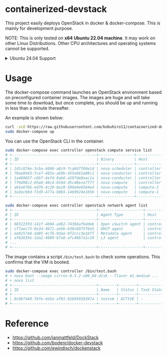 # containerized-devstack

This project easily deploys OpenStack in docker & docker-compose.
This is mainly for development purpose.

NOTE: This is only tested on **x64 Ubuntu 22.04 machine**. It may work
on other Linux Distributions. Other CPU architectures and operating
systems cannot be supported.

<details>
<summary>Ubuntu 24.04 Support</summary>

This project has also been tested on Ubuntu 24.04 with Docker Compose V2. 

### Installing Docker Compose V2 on Ubuntu 24.04

```bash
# Install Docker Compose V2
sudo apt-get update && sudo apt-get install -y docker-compose-v2

# Verify installation
docker compose version
```

### Using with Ubuntu 24.04

The docker-compose.yaml file in this repository supports both Ubuntu 22.04 and Ubuntu 24.04. When using Ubuntu 24.04, make sure to use the Docker Compose V2 command:

```bash
sudo docker compose up
```

Note the difference in command syntax: `docker compose` (V2) vs `docker-compose` (V1).
</details>

# Usage

The docker-compose command launches an OpenStack environment based
on preconfigured container images. The images are huge and will take
some time to download, but once complete, you should be up and running
in less than a minute thereafter.

An example is shown below:

```bash
curl -sLO https://raw.githubusercontent.com/bobuhiro11/containerized-devstack/main/docker-compose.yaml
sudo docker-compose up
```

You can use the OpenStack CLI in the container.

```bash
sudo docker-compose exec controller openstack compute service list
# +--------------------------------------+----------------+------------+----------+---------+-------+----------------------------+
# | ID                                   | Binary         | Host       | Zone     | Status  | State | Updated At                 |
# +--------------------------------------+----------------+------------+----------+---------+-------+----------------------------+
# | 2d1c874e-3cba-4098-a8c9-7ca8d7f69e1d | nova-scheduler | controller | internal | enabled | up    | 2023-04-19T03:18:49.000000 |
# | 70ae8443-fce7-465a-a69b-455e661e80c1 | nova-conductor | controller | internal | enabled | up    | 2023-04-19T03:18:49.000000 |
# | 1a489657-cbb7-4efd-8ab6-a597de8aac1a | nova-conductor | controller | internal | enabled | up    | 2023-04-19T03:18:48.000000 |
# | 7f9d98c2-05e6-40c4-b59d-d5cd0ece7f7f | nova-compute   | controller | nova     | enabled | up    | 2023-04-19T03:18:50.000000 |
# | a01e676b-ed7b-4c29-be20-599e9e6564e4 | nova-compute   | compute-2  | nova     | enabled | up    | 2023-04-19T03:18:54.000000 |
# | 3a3ec69d-f2d3-477a-b0b5-14b9924e1b5b | nova-compute   | compute-1  | nova     | enabled | up    | 2023-04-19T03:18:55.000000 |
# +--------------------------------------+----------------+------------+----------+---------+-------+----------------------------+

sudo docker-compose exec controller openstack network agent list
# +--------------------------------------+--------------------+------------+-------------------+-------+-------+---------------------------+
# | ID                                   | Agent Type         | Host       | Availability Zone | Alive | State | Binary                    |
# +--------------------------------------+--------------------+------------+-------------------+-------+-------+---------------------------+
# | 6652233d-141f-4b04-ad62-74304afb4deb | Open vSwitch agent | controller | None              | :-)   | UP    | neutron-openvswitch-agent |
# | cf7aec73-0a3d-4b71-ae9b-630c8075f0e5 | DHCP agent         | controller | nova              | :-)   | UP    | neutron-dhcp-agent        |
# | ee925744-dd85-4cfb-9dae-9f2ccc3e1bff | Metadata agent     | controller | None              | :-)   | UP    | neutron-metadata-agent    |
# | ef62635e-1da2-4689-b7a6-afc46b7a1c16 | L3 agent           | controller | nova              | :-)   | UP    | neutron-l3-agent          |
# ...
# +--------------------------------------+--------------------+------------+-------------------+-------+-------+---------------------------+
```

The image contains a script `/bin/test.bash` to check some operations.
This confirms that the VM is booted.

```bash
sudo docker-compose exec controller /bin/test.bash
# + nova boot --image cirros-0.5.2-x86_64-disk --flavor m1.medium ...
# + nova list
# +--------------------------------------+--------+--------+------------+-------------+-------------------+
# | ID                                   | Name   | Status | Task State | Power State | Networks          |
# +--------------------------------------+--------+--------+------------+-------------+-------------------+
# | 0c097d40-7bfe-4d1e-af01-02b95018397a | testvm | ACTIVE | -          | Running     | private=10.0.0.29 |
# +--------------------------------------+--------+--------+------------+-------------+-------------------+
```

# Reference

- https://github.com/janmattfeld/DockStack
- https://github.com/bodenr/docker-devstack
- https://github.com/ewindisch/dockenstack
